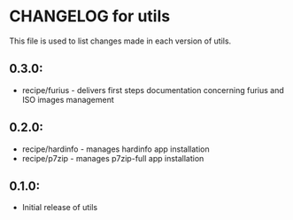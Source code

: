 # CHANGELOG for utils

This file is used to list changes made in each version of utils.

## 0.3.0:

* recipe/furius - delivers first steps documentation concerning furius and ISO images management

## 0.2.0:

* recipe/hardinfo - manages hardinfo app installation
* recipe/p7zip - manages p7zip-full app installation

## 0.1.0:

* Initial release of utils

